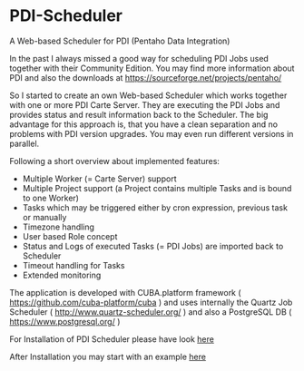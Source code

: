 # PDI-Scheduler
A Web-based Scheduler for PDI (Pentaho Data Integration)

In the past I always missed a good way for scheduling PDI Jobs used together with their Community Edition.
You may find more information about PDI and also the downloads at
https://sourceforge.net/projects/pentaho/

So I started to create an own Web-based Scheduler which works together with one or more PDI Carte Server. They are executing the PDI Jobs and provides status and result information back to the Scheduler. The big advantage for this approach is, that you have a clean separation and no problems with PDI version upgrades. You may even run different versions in parallel.

Following a short overview about implemented features:
* Multiple Worker (= Carte Server) support
* Multiple Project support (a Project contains multiple Tasks and is bound to one Worker)
* Tasks which may be triggered either by cron expression, previous task or manually
* Timezone handling
* User based Role concept
* Status and Logs of executed Tasks (= PDI Jobs) are imported back to Scheduler
* Timeout handling for Tasks
* Extended monitoring

The application is developed with CUBA.platform framework ( https://github.com/cuba-platform/cuba )
and uses internally the Quartz Job Scheduler ( http://www.quartz-scheduler.org/ ) 
and also a PostgreSQL DB ( https://www.postgresql.org/ )


For Installation of PDI Scheduler please have look [here](doc/INSTALL.md)

After Installation you may start with an example [here](doc/EXAMPLE.md)

